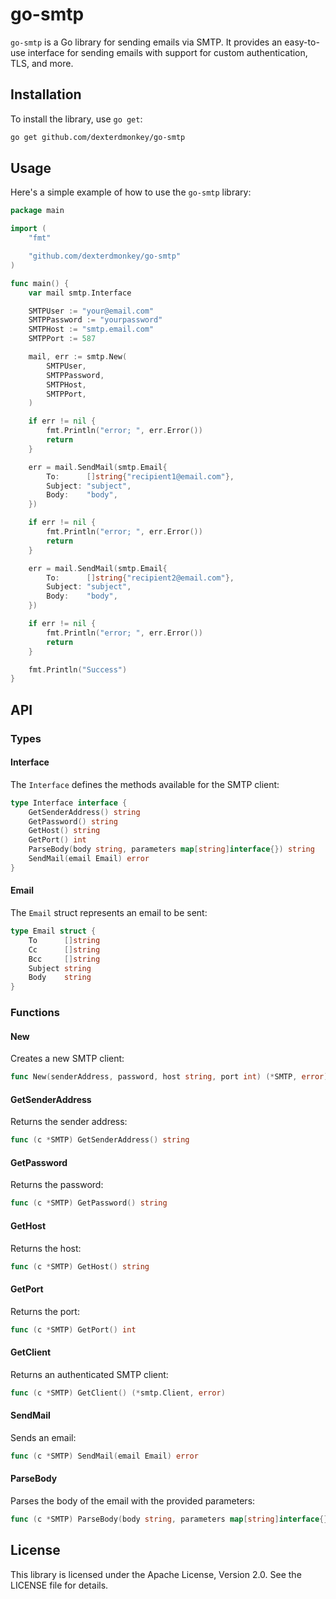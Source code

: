 # go-smtp

`go-smtp` is a Go library for sending emails via SMTP. It provides an easy-to-use interface for sending emails with support for custom authentication, TLS, and more.

## Installation

To install the library, use `go get`:

```sh
go get github.com/dexterdmonkey/go-smtp
```

## Usage

Here's a simple example of how to use the `go-smtp` library:

```go
package main

import (
	"fmt"

	"github.com/dexterdmonkey/go-smtp"
)

func main() {
	var mail smtp.Interface

	SMTPUser := "your@email.com"
	SMTPPassword := "yourpassword"
	SMTPHost := "smtp.email.com"
	SMTPPort := 587

	mail, err := smtp.New(
		SMTPUser,
		SMTPPassword,
		SMTPHost,
		SMTPPort,
	)

	if err != nil {
		fmt.Println("error; ", err.Error())
		return
	}

	err = mail.SendMail(smtp.Email{
		To:      []string{"recipient1@email.com"},
		Subject: "subject",
		Body:    "body",
	})

	if err != nil {
		fmt.Println("error; ", err.Error())
		return
	}

	err = mail.SendMail(smtp.Email{
		To:      []string{"recipient2@email.com"},
		Subject: "subject",
		Body:    "body",
	})

	if err != nil {
		fmt.Println("error; ", err.Error())
		return
	}

	fmt.Println("Success")
}
```

## API

### Types

#### Interface

The `Interface` defines the methods available for the SMTP client:

```go
type Interface interface {
	GetSenderAddress() string
	GetPassword() string
	GetHost() string
	GetPort() int
	ParseBody(body string, parameters map[string]interface{}) string
	SendMail(email Email) error
}
```

#### Email

The `Email` struct represents an email to be sent:

```go
type Email struct {
	To      []string
	Cc      []string
	Bcc     []string
	Subject string
	Body    string
}
```

### Functions

#### New

Creates a new SMTP client:

```go
func New(senderAddress, password, host string, port int) (*SMTP, error)
```

#### GetSenderAddress

Returns the sender address:

```go
func (c *SMTP) GetSenderAddress() string
```

#### GetPassword

Returns the password:

```go
func (c *SMTP) GetPassword() string
```

#### GetHost

Returns the host:

```go
func (c *SMTP) GetHost() string
```

#### GetPort

Returns the port:

```go
func (c *SMTP) GetPort() int
```

#### GetClient

Returns an authenticated SMTP client:

```go
func (c *SMTP) GetClient() (*smtp.Client, error)
```

#### SendMail

Sends an email:

```go
func (c *SMTP) SendMail(email Email) error
```

#### ParseBody

Parses the body of the email with the provided parameters:

```go
func (c *SMTP) ParseBody(body string, parameters map[string]interface{}) string
```

## License

This library is licensed under the Apache License, Version 2.0. See the LICENSE file for details.